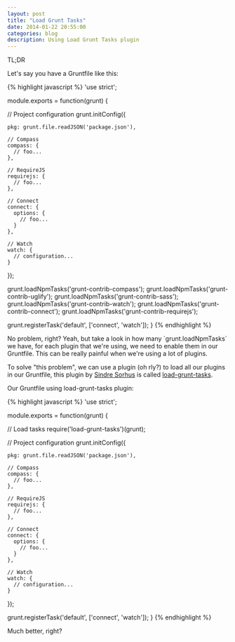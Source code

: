 ```yaml
---
layout: post
title: "Load Grunt Tasks"
date: 2014-01-22 20:55:00
categories: blog
description: Using Load Grunt Tasks plugin
---
```


<div class="wrapper" markdown="1">
TL;DR

Let's say you have a Gruntfile like this:
</div>

{% highlight javascript %}
'use strict';

module.exports = function(grunt) {

  // Project configuration
  grunt.initConfig({

    pkg: grunt.file.readJSON('package.json'),

    // Compass
    compass: {
      // foo...
    },

    // RequireJS
    requirejs: {
      // foo...
    },

    // Connect
    connect: {
      options: {
        // foo...
      }
    },

    // Watch
    watch: {
      // configuration...
    }

  });

  grunt.loadNpmTasks('grunt-contrib-compass');
  grunt.loadNpmTasks('grunt-contrib-uglify');
  grunt.loadNpmTasks('grunt-contrib-sass');
  grunt.loadNpmTasks('grunt-contrib-watch');
  grunt.loadNpmTasks('grunt-contrib-connect');
  grunt.loadNpmTasks('grunt-contrib-requirejs');

  grunt.registerTask('default', ['connect', 'watch']);
}
{% endhighlight %}

<div class="wrapper" markdown="1">
No problem, right? Yeah, but take a look in how many `grunt.loadNpmTasks` we have, for each plugin that we're using, we need to enable them in our Gruntfile. This can be really painful when we're using a lot of plugins.

To solve "this problem", we can use a plugin (oh rly?) to load all our plugins in our Gruntfile, this plugin by <a href="https://github.com/sindresorhus" target="_blank">Sindre Sorhus</a> is called <a href="https://github.com/sindresorhus/load-grunt-tasks" target="_blank">load-grunt-tasks</a>.

Our Gruntfile using load-grunt-tasks plugin:
</div>

{% highlight javascript %}
'use strict';

module.exports = function(grunt) {

  // Load tasks
  require('load-grunt-tasks')(grunt);

  // Project configuration
  grunt.initConfig({

    pkg: grunt.file.readJSON('package.json'),

    // Compass
    compass: {
      // foo...
    },

    // RequireJS
    requirejs: {
      // foo...
    },

    // Connect
    connect: {
      options: {
        // foo...
      }
    },

    // Watch
    watch: {
      // configuration...
    }

  });

  grunt.registerTask('default', ['connect', 'watch']);
}
{% endhighlight %}

<div class="wrapper" markdown="1">
Much better, right?
</div>
